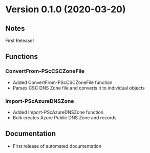 # Version 0.1.0 (2020-03-20)
## Notes

First Release!

## Functions

### ConvertFrom-PScCSCZoneFile

* Added ConvertFrom-PScCSCZoneFile function
* Parses CSC DNS Zone file and converts it to individual objects

### Import-PScAzureDNSZone

* Added Import-PScAzureDNSZone function
* Bulk creates Azure Public DNS Zone and records

## Documentation
* First release of automated documentation
